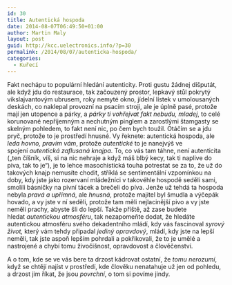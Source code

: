 ```yaml
---
id: 30
title: Autentická hospoda
date: 2014-08-07T06:49:50+01:00
author: Martin Maly
layout: post
guid: http://kcc.uelectronics.info/?p=30
permalink: /2014/08/07/autenticka-hospoda/
categories:
  - Kuřecí
---
```

Fakt nechápu to populární hledání autenticity. Proti gustu žádnej dišputát, ale když jdu do restaurace, tak začouzený prostor, lepkavý stůl pokrytý vikslajvantovým ubrusem, roky nemyté okno, jídelní lístek v umolousaných deskách, co naklepal provozní na psacím stroji, ale je úplně pasé, protože mají jen utopence a párky, a _párky ti vohřejvat fakt nebudu, mladej_, to celé korunované nepříjemným a nechutným pinglem a zarostlými štamgasty se skelným pohledem, to fakt není nic, po čem bych toužil. Otáčím se a jdu pryč, protože to je prostředí hnusné. Vy řeknete: autentická hospoda, ale _leda hovno, pravím vám_, protože _autentické_ to je nanejvýš ve spojení _autentická zaflusaná knajpa_. To, co vás tam táhne, není autenticita (&#8222;ten číšník, víš, si na nic nehraje a když máš blbý kecy, tak ti naplive do piva, tak to je&#8220;), je to lehce masochistická touha potrestat se za to, že už do takových knajp nemusíte chodit, stříklá se sentimentální vzpomínkou na doby, kdy jste jako rozervaní mládežníci v takovéhle hospodě seděli sami, smolili básničky na pivní tácek a brečeli do píva. Jenže už tehdá ta hospoda nebyla _pravá a upřímná_, ale _hnusná_, protože majitel byl šmudla a výčepák hovado, a vy jste v ní seděli, protože tam měli nejlacinější pivo a vy jste neměli prachy, abyste šli do lepší. Takže příště, až zase budete hledat _autentickou atmosféru_, tak nezapomeňte dodat, že hledáte autentickou atmosféru svého dekadentního mládí, kdy vás fascinoval _syrový život,_ který vám tehdy připadal _jediný opravdový_, mládí, kdy jste na lepší neměli, tak jste aspoň lepším pohrdali a pokřikovali, že to je umělé a nastrojené a chybí tomu živočišnost, opravdovost a člověčenství.

A o tom, kde se ve vás bere ta drzost kádrovat ostatní, že _tomu nerozumí_, když se chtějí najíst v prostředí, kde člověku nenatahuje už jen od pohledu, a drzost jim říkat, že jsou _povrchní_, o tom si povíme jindy.